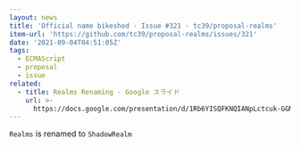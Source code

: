 ```yaml
---
layout: news
title: 'Official name bikeshed · Issue #321 · tc39/proposal-realms'
item-url: 'https://github.com/tc39/proposal-realms/issues/321'
date: '2021-09-04T04:51:05Z'
tags:
  - ECMAScript
  - proposal
  - issue
related:
  - title: Realms Renaming - Google スライド
    url: >-
      https://docs.google.com/presentation/d/1Rb6YISQFKNQIANpLctcuk-GGM5InNfcdA0zuUCgb-fE/edit#slide=id.p
---
```

`Realms` is renamed to `ShadowRealm`


